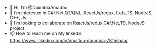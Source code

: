- 👋 Hi, I’m @DoumbiaAmadou
- 👀 I’m interested in C#/.Net,QT/QML ,ReactJs/redux, RxJs,TS, NodeJS, C++, Js.
- 💞️ I’m looking to collaborate on ReactJs/redux,C#/.Net,TS, NodeJS project.
- 📫 How to reach me  on My linkedin: https://www.linkedin.com/in/amadou-doumbia-78156baa/
<!---
DoumbiaAmadou/DoumbiaAmadou is a ✨ special ✨ repository because its `README.md` (this file) appears on your GitHub profile.
You can click the Preview link to take a look at your changes.
--->
